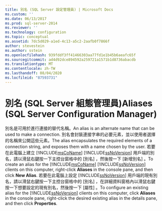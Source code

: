 ```yaml
---
title: 別名 (SQL Server 設定管理員) | Microsoft Docs
ms.custom: ''
ms.date: 06/13/2017
ms.prod: sql-server-2014
ms.reviewer: ''
ms.technology: configuration
ms.topic: conceptual
ms.assetid: 7dc5d029-a1ed-4c13-a5c2-2aafb0f7866f
author: stevestein
ms.author: sstein
ms.openlocfilehash: 939fddf3ff41466303aa77fd1e1b45b6aeafc65f
ms.sourcegitcommit: ad4d92dce894592a259721a1571b1d8736abacdb
ms.translationtype: MT
ms.contentlocale: zh-TW
ms.lasthandoff: 08/04/2020
ms.locfileid: "87593731"
---
```

# <a name="aliases-sql-server-configuration-manager"></a><span data-ttu-id="bde1b-102">別名 (SQL Server 組態管理員)</span><span class="sxs-lookup"><span data-stu-id="bde1b-102">Aliases (SQL Server Configuration Manager)</span></span>
  <span data-ttu-id="bde1b-103">別名是可用於進行連接的替代名稱。</span><span class="sxs-lookup"><span data-stu-id="bde1b-103">An alias is an alternate name that can be used to make a connection.</span></span> <span data-ttu-id="bde1b-104">別名會封裝連接字串的必要元素，並以使用者選擇的名稱來公開這些元素。</span><span class="sxs-lookup"><span data-stu-id="bde1b-104">The alias encapsulates the required elements of a connection string, and exposes them with a name chosen by the user.</span></span> <span data-ttu-id="bde1b-105">若要在此電腦上建立 [!INCLUDE[msCoName](../../includes/msconame-md.md)] [!INCLUDE[ssNoVersion](../../includes/ssnoversion-md.md)] 用戶端的別名，請以滑鼠右鍵按一下主控台窗格中的 [別名]  ，然後按一下 [新增別名]  。</span><span class="sxs-lookup"><span data-stu-id="bde1b-105">To create an alias for the [!INCLUDE[msCoName](../../includes/msconame-md.md)] [!INCLUDE[ssNoVersion](../../includes/ssnoversion-md.md)] clients on this computer, right-click **Aliases** in the console pane, and then click **New Alias**.</span></span> <span data-ttu-id="bde1b-106">若要在此電腦上設定 [!INCLUDE[ssNoVersion](../../includes/ssnoversion-md.md)] 用戶端的現有別名，請以滑鼠右鍵按一下主控台窗格中的 [別名]  ，在詳細資料窗格內以滑鼠右鍵按一下想要設定的現有別名，然後按一下 [屬性]  。</span><span class="sxs-lookup"><span data-stu-id="bde1b-106">To configure an existing alias for the [!INCLUDE[ssNoVersion](../../includes/ssnoversion-md.md)] clients on this computer, click **Aliases** in the console pane, right-click the desired existing alias in the details pane, and then click **Properties**.</span></span>  
  
  
